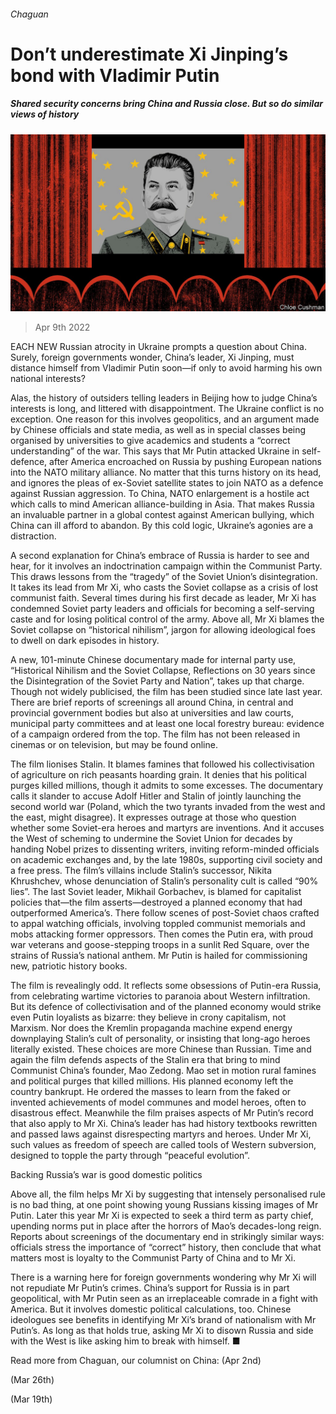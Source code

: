 ###### Chaguan

# Don’t underestimate Xi Jinping’s bond with Vladimir Putin 

##### Shared security concerns bring China and Russia close. But so do similar views of history 

![image](images/20220409_CND000_0.jpg) 

> Apr 9th 2022 

EACH NEW Russian atrocity in Ukraine prompts a question about China. Surely, foreign governments wonder, China’s leader, Xi Jinping, must distance himself from Vladimir Putin soon—if only to avoid harming his own national interests?

Alas, the history of outsiders telling leaders in Beijing how to judge China’s interests is long, and littered with disappointment. The Ukraine conflict is no exception. One reason for this involves geopolitics, and an argument made by Chinese officials and state media, as well as in special classes being organised by universities to give academics and students a “correct understanding” of the war. This says that Mr Putin attacked Ukraine in self-defence, after America encroached on Russia by pushing European nations into the NATO military alliance. No matter that this turns history on its head, and ignores the pleas of ex-Soviet satellite states to join NATO as a defence against Russian aggression. To China, NATO enlargement is a hostile act which calls to mind American alliance-building in Asia. That makes Russia an invaluable partner in a global contest against American bullying, which China can ill afford to abandon. By this cold logic, Ukraine’s agonies are a distraction.


A second explanation for China’s embrace of Russia is harder to see and hear, for it involves an indoctrination campaign within the Communist Party. This draws lessons from the “tragedy” of the Soviet Union’s disintegration. It takes its lead from Mr Xi, who casts the Soviet collapse as a crisis of lost communist faith. Several times during his first decade as leader, Mr Xi has condemned Soviet party leaders and officials for becoming a self-serving caste and for losing political control of the army. Above all, Mr Xi blames the Soviet collapse on “historical nihilism”, jargon for allowing ideological foes to dwell on dark episodes in history.

A new, 101-minute Chinese documentary made for internal party use, “Historical Nihilism and the Soviet Collapse, Reflections on 30 years since the Disintegration of the Soviet Party and Nation”, takes up that charge. Though not widely publicised, the film has been studied since late last year. There are brief reports of screenings all around China, in central and provincial government bodies but also at universities and law courts, municipal party committees and at least one local forestry bureau: evidence of a campaign ordered from the top. The film has not been released in cinemas or on television, but may be found online.

The film lionises Stalin. It blames famines that followed his collectivisation of agriculture on rich peasants hoarding grain. It denies that his political purges killed millions, though it admits to some excesses. The documentary calls it slander to accuse Adolf Hitler and Stalin of jointly launching the second world war (Poland, which the two tyrants invaded from the west and the east, might disagree). It expresses outrage at those who question whether some Soviet-era heroes and martyrs are inventions. And it accuses the West of scheming to undermine the Soviet Union for decades by handing Nobel prizes to dissenting writers, inviting reform-minded officials on academic exchanges and, by the late 1980s, supporting civil society and a free press. The film’s villains include Stalin’s successor, Nikita Khrushchev, whose denunciation of Stalin’s personality cult is called “90% lies”. The last Soviet leader, Mikhail Gorbachev, is blamed for capitalist policies that—the film asserts—destroyed a planned economy that had outperformed America’s. There follow scenes of post-Soviet chaos crafted to appal watching officials, involving toppled communist memorials and mobs attacking former oppressors. Then comes the Putin era, with proud war veterans and goose-stepping troops in a sunlit Red Square, over the strains of Russia’s national anthem. Mr Putin is hailed for commissioning new, patriotic history books.

The film is revealingly odd. It reflects some obsessions of Putin-era Russia, from celebrating wartime victories to paranoia about Western infiltration. But its defence of collectivisation and of the planned economy would strike even Putin loyalists as bizarre: they believe in crony capitalism, not Marxism. Nor does the Kremlin propaganda machine expend energy downplaying Stalin’s cult of personality, or insisting that long-ago heroes literally existed. These choices are more Chinese than Russian. Time and again the film defends aspects of the Stalin era that bring to mind Communist China’s founder, Mao Zedong. Mao set in motion rural famines and political purges that killed millions. His planned economy left the country bankrupt. He ordered the masses to learn from the faked or invented achievements of model communes and model heroes, often to disastrous effect. Meanwhile the film praises aspects of Mr Putin’s record that also apply to Mr Xi. China’s leader has had history textbooks rewritten and passed laws against disrespecting martyrs and heroes. Under Mr Xi, such values as freedom of speech are called tools of Western subversion, designed to topple the party through “peaceful evolution”.

Backing Russia’s war is good domestic politics

Above all, the film helps Mr Xi by suggesting that intensely personalised rule is no bad thing, at one point showing young Russians kissing images of Mr Putin. Later this year Mr Xi is expected to seek a third term as party chief, upending norms put in place after the horrors of Mao’s decades-long reign. Reports about screenings of the documentary end in strikingly similar ways: officials stress the importance of “correct” history, then conclude that what matters most is loyalty to the Communist Party of China and to Mr Xi.

There is a warning here for foreign governments wondering why Mr Xi will not repudiate Mr Putin’s crimes. China’s support for Russia is in part geopolitical, with Mr Putin seen as an irreplaceable comrade in a fight with America. But it involves domestic political calculations, too. Chinese ideologues see benefits in identifying Mr Xi’s brand of nationalism with Mr Putin’s. As long as that holds true, asking Mr Xi to disown Russia and side with the West is like asking him to break with himself. ■

Read more from Chaguan, our columnist on China: (Apr 2nd)

 (Mar 26th)

 (Mar 19th)

